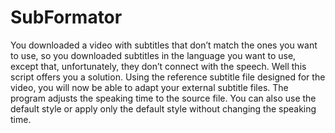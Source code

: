 # SubFormator
You downloaded a video with subtitles that don’t match the ones you want to use, so you downloaded subtitles in the language you want to use, except that, unfortunately, they don’t connect with the speech. Well this script offers you a solution. Using the reference subtitle file designed for the video, you will now be able to adapt your external subtitle files. The program adjusts the speaking time to the source file. You can also use the default style or apply only the default style without changing the speaking time.
